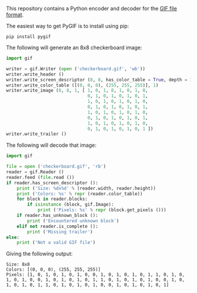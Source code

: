 This repository contains a Python encoder and decoder for the [GIF file format](https://www.w3.org/Graphics/GIF/spec-gif89a.txt).

The easiest way to get PyGIF is to install using pip:
```
pip install pygif
```

The following will generate an 8x8 checkerboard image:
```python
import gif

writer = gif.Writer (open ('checkerboard.gif', 'wb'))
writer.write_header ()
writer.write_screen_descriptor (8, 8, has_color_table = True, depth = 1)
writer.write_color_table ([(0, 0, 0), (255, 255, 255)], 1)
writer.write_image (8, 8, 1, [ 1, 0, 1, 0, 1, 0, 1, 0,
                               0, 1, 0, 1, 0, 1, 0, 1,
                               1, 0, 1, 0, 1, 0, 1, 0,
                               0, 1, 0, 1, 0, 1, 0, 1,
                               1, 0, 1, 0, 1, 0, 1, 0,
                               0, 1, 0, 1, 0, 1, 0, 1,
                               1, 0, 1, 0, 1, 0, 1, 0,
                               0, 1, 0, 1, 0, 1, 0, 1 ])
writer.write_trailer ()
```

The following will decode that image:
```python
import gif

file = open ('checkerboard.gif', 'rb')
reader = gif.Reader ()
reader.feed (file.read ())
if reader.has_screen_descriptor ():
    print ('Size: %dx%d' % (reader.width, reader.height))
    print ('Colors: %s' % repr (reader.color_table))
    for block in reader.blocks:
        if isinstance (block, gif.Image):
            print ('Pixels: %s' % repr (block.get_pixels ()))
    if reader.has_unknown_block ():
        print ('Encountered unknown block')
    elif not reader.is_complete ():
        print ('Missing trailer')
else:
    print ('Not a valid GIF file')
```

Giving the following output:
```
Size: 8x8
Colors: [(0, 0, 0), (255, 255, 255)]
Pixels: [1, 0, 1, 0, 1, 0, 1, 0, 0, 1, 0, 1, 0, 1, 0, 1, 1, 0, 1, 0, 1, 0, 1, 0, 0, 1, 0, 1, 0, 1, 0, 1, 1, 0, 1, 0, 1, 0, 1, 0, 0, 1, 0, 1, 0, 1, 0, 1, 1, 0, 1, 0, 1, 0, 1, 0, 0, 1, 0, 1, 0, 1, 0, 1]
```
